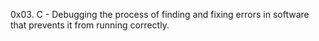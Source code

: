 0x03. C - Debugging
the process of finding and fixing errors in software that prevents it from running correctly.

